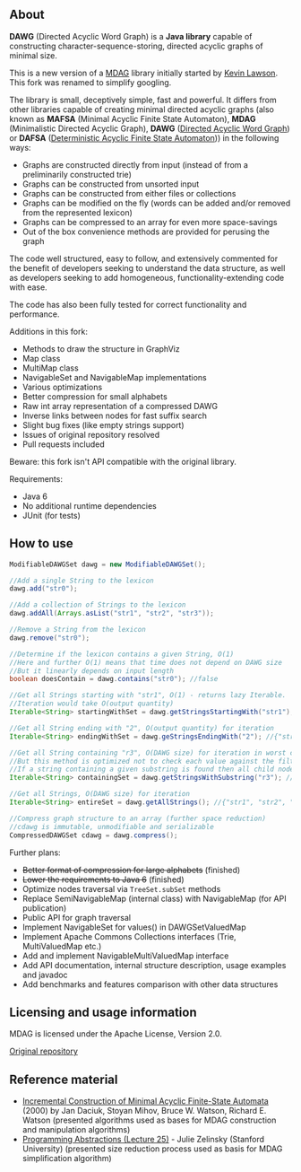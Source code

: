 ## About
**DAWG** (Directed Acyclic Word Graph) is a **Java library** capable of constructing character-sequence-storing, directed acyclic graphs of minimal size.

This is a new version of a [MDAG](https://github.com/klawson88/MDAG) library initially started by [Kevin Lawson](https://github.com/klawson88). This fork was renamed to simplify googling.

The library is small, deceptively simple, fast and powerful. It differs from other libraries capable of creating minimal directed acyclic graphs (also known as **MAFSA** (Minimal Acyclic Finite State Automaton), **MDAG** (Minimalistic Directed Acyclic Graph), **DAWG** ([Directed Acyclic Word Graph](https://en.wikipedia.org/wiki/Directed_acyclic_word_graph)) or **DAFSA** ([Deterministic Acyclic Finite State Automaton](https://en.wikipedia.org/wiki/Deterministic_acyclic_finite_state_automaton))) in the following ways:

- Graphs are constructed directly from input (instead of from a preliminarily constructed trie)
- Graphs can be constructed from unsorted input
- Graphs can be constructed from either files or collections
- Graphs can be modified on the fly (words can be added and/or removed from the represented lexicon)
- Graphs can be compressed to an array for even more space-savings
- Out of the box convenience methods are provided for perusing the graph

The code well structured, easy to follow, and extensively commented for the
benefit of developers seeking to understand the data structure, as well as
developers seeking to add homogeneous, functionality-extending code with ease.

The code has also been fully tested for correct functionality and performance.

Additions in this fork:

- Methods to draw the structure in GraphViz
- Map class
- MultiMap class
- NavigableSet and NavigableMap implementations
- Various optimizations
- Better compression for small alphabets
- Raw int array representation of a compressed DAWG
- Inverse links between nodes for fast suffix search
- Slight bug fixes (like empty strings support)
- Issues of original repository resolved
- Pull requests included

Beware: this fork isn't API compatible with the original library.

Requirements:

- Java 6
- No additional runtime dependencies
- JUnit (for tests)

## How to use

```java
ModifiableDAWGSet dawg = new ModifiableDAWGSet();

//Add a single String to the lexicon
dawg.add("str0");

//Add a collection of Strings to the lexicon
dawg.addAll(Arrays.asList("str1", "str2", "str3"));

//Remove a String from the lexicon
dawg.remove("str0");

//Determine if the lexicon contains a given String, O(1)
//Here and further O(1) means that time does not depend on DAWG size
//But it linearly depends on input length
boolean doesContain = dawg.contains("str0"); //false

//Get all Strings starting with "str1", O(1) - returns lazy Iterable.
//Iteration would take O(output quantity)
Iterable<String> startingWithSet = dawg.getStringsStartingWith("str1"); //{"str1"}

//Get all String ending with "2", O(output quantity) for iteration
Iterable<String> endingWithSet = dawg.geStringsEndingWith("2"); //{"str2"}

//Get all String containing "r3", O(DAWG size) for iteration in worst case
//But this method is optimized not to check each value against the filter condition
//If a string containing a given substring is found then all child nodes would match
Iterable<String> containingSet = dawg.getStringsWithSubstring("r3"); //{"str3"}

//Get all Strings, O(DAWG size) for iteration
Iterable<String> entireSet = dawg.getAllStrings(); //{"str1", "str2", "str3"}

//Compress graph structure to an array (further space reduction)
//cdawg is immutable, unmodifiable and serializable
CompressedDAWGSet cdawg = dawg.compress();
```

Further plans:

- ~~Better format of compression for large alphabets~~ (finished)
- ~~Lower the requirements to Java 6~~ (finished)
- Optimize nodes traversal via `TreeSet.subSet` methods
- Replace SemiNavigableMap (internal class) with NavigableMap (for API publication)
- Public API for graph traversal
- Implement NavigableSet for values() in DAWGSetValuedMap
- Implement Apache Commons Collections interfaces (Trie, MultiValuedMap etc.)
- Add and implement NavigableMultiValuedMap interface
- Add API documentation, internal structure description, usage examples and javadoc
- Add benchmarks and features comparison with other data structures

## Licensing and usage information

MDAG is licensed under the Apache License, Version 2.0.

[Original repository](https://github.com/klawson88/MDAG)

## Reference material

- [Incremental Construction of Minimal Acyclic Finite-State Automata](http://citeseerx.ist.psu.edu/viewdoc/summary?doi=10.1.1.37.7600) (2000) by Jan Daciuk, Stoyan Mihov, Bruce W. Watson, Richard E. Watson (presented algorithms used as bases for MDAG construction and manipulation algorithms)
- [Programming Abstractions (Lecture 25)](http://www.youtube.com/watch?v=TJ8SkcUSdbU) - Julie Zelinsky (Stanford University) (presented size reduction process used as basis for MDAG simplification algorithm)
